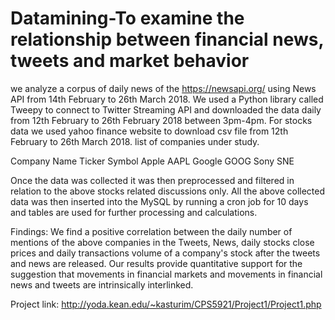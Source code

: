 # Datamining-To examine the relationship between financial news, tweets and market behavior

we analyze a corpus of daily news of the https://newsapi.org/ using News API from 14th February to 26th March 2018.  We used a Python
library called Tweepy to connect to Twitter Streaming API and downloaded the data daily from 12th February to 26th February 2018 between
3pm-4pm. For stocks data we used yahoo finance website to download csv file from 12th February to 26th March 2018.
list of companies under study.	

Company Name	Ticker Symbol
Apple	         AAPL
Google	       GOOG
Sony	         SNE
 	 
Once the data was collected it was then preprocessed and filtered in relation to the above stocks related discussions only. 
All the above collected data was then inserted into the MySQL by running a cron job for 10 days and tables are used for further
processing and calculations.

Findings: We find a positive correlation between the daily number of mentions of the above companies in the Tweets, News, daily 
stocks close prices and daily transactions volume of a company's stock after the tweets and news are released. Our results provide
quantitative support for the suggestion that movements in financial markets and movements in financial news and tweets are intrinsically
interlinked.


Project link: http://yoda.kean.edu/~kasturim/CPS5921/Project1/Project1.php
